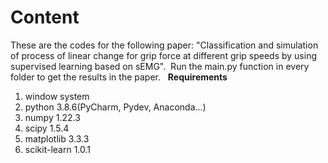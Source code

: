 # Content
These are the codes for the following paper: "Classification and simulation of process of linear change for grip force at different grip speeds by using supervised learning based on sEMG".&nbsp;
Run the main.py function in every folder to get the results in the paper.
&nbsp;
   **Requirements**  
1. window system
2. python 3.8.6(PyCharm, Pydev, Anaconda...)  
3. numpy 1.22.3  
4. scipy 1.5.4  
5. matplotlib 3.3.3  
6. scikit-learn 1.0.1